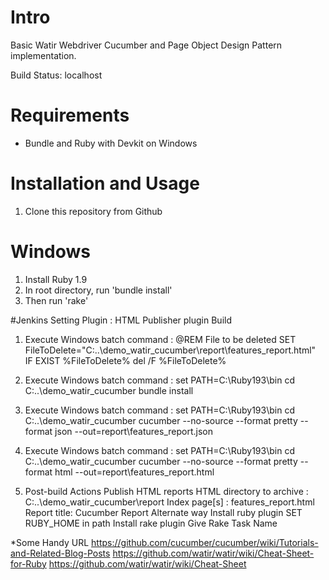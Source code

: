 # Intro

Basic Watir Webdriver Cucumber and Page Object Design Pattern implementation.

Build Status: localhost

# Requirements

* Bundle and Ruby with Devkit on Windows

# Installation and Usage

1. Clone this repository from Github


# Windows

1. Install Ruby 1.9
2. In root directory, run 'bundle install'
3. Then run 'rake'

#Jenkins Setting
Plugin :
    HTML Publisher plugin
Build
1. Execute Windows batch command :
    @REM File to be deleted
    SET FileToDelete="C:\..\demo_watir_cucumber\report\features_report.html"
    IF EXIST %FileToDelete% del /F %FileToDelete%

2. Execute Windows batch command :
    set PATH=C:\Ruby193\bin
    cd C:\..\demo_watir_cucumber
    bundle install

3. Execute Windows batch command :
     set PATH=C:\Ruby193\bin
     cd C:\..\demo_watir_cucumber
     cucumber --no-source --format pretty --format json --out=report\features_report.json

4.  Execute Windows batch command :
    set PATH=C:\Ruby193\bin
    cd C:\..\demo_watir_cucumber
    cucumber --no-source --format pretty --format html --out=report\features_report.html

5. Post-build Actions
    Publish HTML reports
    HTML directory to archive : C:\..\demo_watir_cucumber\report
    Index page[s] : features_report.html
    Report title: Cucumber Report
Alternate way
Install ruby plugin
SET RUBY_HOME in path
Install rake plugin
Give Rake Task Name

*Some Handy URL
    https://github.com/cucumber/cucumber/wiki/Tutorials-and-Related-Blog-Posts
    https://github.com/watir/watir/wiki/Cheat-Sheet-for-Ruby
    https://github.com/watir/watir/wiki/Cheat-Sheet